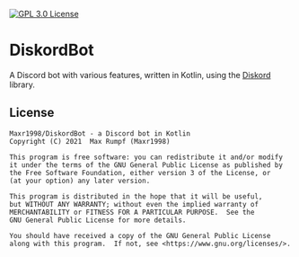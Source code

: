 [![GPL 3.0 License](https://img.shields.io/github/license/maxr1998/DiskordBot.svg)](https://github.com/Maxr1998/DiskordBot/blob/master/LICENSE)

# DiskordBot

A Discord bot with various features, written in Kotlin, using the [Diskord](https://github.com/JesseCorbett/Diskord) library.

## License

    Maxr1998/DiskordBot - a Discord bot in Kotlin
    Copyright (C) 2021  Max Rumpf (Maxr1998)

    This program is free software: you can redistribute it and/or modify
    it under the terms of the GNU General Public License as published by
    the Free Software Foundation, either version 3 of the License, or
    (at your option) any later version.

    This program is distributed in the hope that it will be useful,
    but WITHOUT ANY WARRANTY; without even the implied warranty of
    MERCHANTABILITY or FITNESS FOR A PARTICULAR PURPOSE.  See the
    GNU General Public License for more details.

    You should have received a copy of the GNU General Public License
    along with this program.  If not, see <https://www.gnu.org/licenses/>.